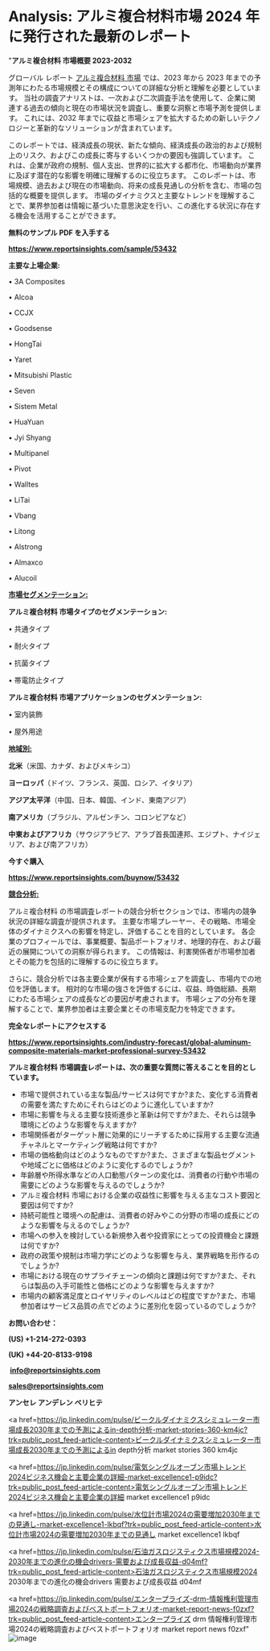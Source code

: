 # Analysis: アルミ複合材料市場 2024 年に発行された最新のレポート

"<strong>アルミ複合材料 市場概要 2023-2032</strong>

グローバル レポート <a href=https://www.reportsinsights.com/sample/53432>アルミ複合材料 市場</a> では、2023 年から 2023 年までの予測年にわたる市場規模とその構成についての詳細な分析と理解を必要としています。 当社の調査アナリストは、一次および二次調査手法を使用して、企業に関連する過去の傾向と現在の市場状況を調査し、重要な洞察と市場予測を提供します。 これには、2032 年までに収益と市場シェアを拡大​​するための新しいテクノロジーと革新的なソリューションが含まれています。

このレポートでは、経済成長の現状、新たな傾向、経済成長の政治的および規制上のリスク、およびこの成長に寄与するいくつかの要因も強調しています。 これは、企業が政府の規制、個人支出、世界的に拡大する都市化、市場動向が業界に及ぼす潜在的な影響を明確に理解するのに役立ちます。 このレポートは、市場規模、過去および現在の市場動向、将来の成長見通しの分析を含む、市場の包括的な概要を提供します。 市場のダイナミクスと主要なトレンドを理解することで、業界参加者は情報に基づいた意思決定を行い、この進化する状況に存在する機会を活用することができます。

<strong><b>無料のサンプル PDF を入手する</b></strong>

<a href=https://www.reportsinsights.com/sample/53432><strong><u>https://www.reportsinsights.com/sample/53432</u></strong></a>

<strong>主要な上場企業:</strong>

• 3A Composites

• Alcoa

• CCJX

• Goodsense

• HongTai

• Yaret

• Mitsubishi Plastic

• Seven

• Sistem Metal

• HuaYuan

• Jyi Shyang

• Multipanel

• Pivot

• Walltes

• LiTai

• Vbang

• Litong

• Alstrong

• Almaxco

• Alucoil

<strong><u>市場セグメンテーション</u></strong><strong><u>:</u></strong>

<strong>アルミ複合材料 市場タイプのセグメンテーション:</strong>

• 共通タイプ

• 耐火タイプ

• 抗菌タイプ

• 帯電防止タイプ

<strong>アルミ複合材料 市場アプリケーションのセグメンテーション:</strong>

• 室内装飾

• 屋外用途

<strong><u>地域別</u></strong><strong><u>:</u></strong>

<strong>北米</strong>（米国、カナダ、およびメキシコ）

<strong>ヨーロッパ</strong>（ドイツ、フランス、英国、ロシア、イタリア）

<strong>アジア太平洋</strong>（中国、日本、韓国、インド、東南アジア）

<strong>南アメリカ</strong>（ブラジル、アルゼンチン、コロンビアなど）

<strong>中東およびアフリカ</strong>（サウジアラビア、アラブ首長国連邦、エジプト、ナイジェリア、および南アフリカ）

<strong>今すぐ購入</strong>

<a href=https://www.reportsinsights.com/buynow/53432><strong><u>https://www.reportsinsights.com/buynow/53432</u></strong></a>

<strong><u>競合分析:</u></strong>

アルミ複合材料 の市場調査レポートの競合分析セクションでは、市場内の競争状況の詳細な調査が提供されます。 主要な市場プレーヤー、その戦略、市場全体のダイナミクスへの影響を特定し、評価することを目的としています。 各企業のプロフィールでは、事業概要、製品ポートフォリオ、地理的存在、および最近の展開についての洞察が得られます。 この情報は、利害関係者が市場参加者とその能力を包括的に理解するのに役立ちます。

さらに、競合分析では各主要企業が保有する市場シェアを調査し、市場内での地位を評価します。 相対的な市場の強さを評価するには、収益、時価総額、長期にわたる市場シェアの成長などの要因が考慮されます。 市場シェアの分布を理解することで、業界参加者は主要企業とその市場支配力を特定できます。

<strong>完全なレポートにアクセスする</strong>

<a href=https://www.reportsinsights.com/industry-forecast/global-aluminum-composite-materials-market-professional-survey-53432><strong><u><b>https://www.reportsinsights.com/industry-forecast/global-aluminum-composite-materials-market-professional-survey-53432</b></u></strong></a>

<strong><b>アルミ複合材料 市場調査レポートは、次の重要な質問に答えることを目的としています。</b></strong>
<ul>
  <li>市場で提供されている主な製品/サービスは何ですか?また、変化する消費者の需要を満たすためにそれらはどのように進化していますか?</li>
  <li>市場に影響を与える主要な技術進歩と革新は何ですか?また、それらは競争環境にどのような影響を与えますか?</li>
  <li>市場関係者がターゲット層に効果的にリーチするために採用する主要な流通チャネルとマーケティング戦略は何ですか?</li>
  <li>市場の価格動向はどのようなものですか?また、さまざまな製品セグメントや地域ごとに価格はどのように変化するのでしょうか?</li>
  <li>年齢層や所得水準などの人口動態パターンの変化は、消費者の行動や市場の需要にどのような影響を与えるのでしょうか?</li>
  <li>アルミ複合材料 市場における企業の収益性に影響を与える主なコスト要因と要因は何ですか?</li>
  <li>持続可能性と環境への配慮は、消費者の好みやこの分野の市場の成長にどのような影響を与えるのでしょうか?</li>
  <li>市場への参入を検討している新規参入者や投資家にとっての投資機会と課題は何ですか?</li>
  <li>政府の政策や規制は市場力学にどのような影響を与え、業界戦略を形作るのでしょうか?</li>
  <li>市場における現在のサプライチェーンの傾向と課題は何ですか?また、それらは製品の入手可能性と価格にどのような影響を与えますか?</li>
  <li>市場内の顧客満足度とロイヤリティのレベルはどの程度ですか?また、市場参加者はサービス品質の点でどのように差別化を図っているのでしょうか?</li>
</ul>
<strong>お問い合わせ：</strong>

<strong>(US) +1-214-272-0393</strong>

<strong>(UK) +44-20-8133-9198</strong>

<strong> </strong><a href=info@reportsinsights.com><strong><u>info@reportsinsights.com</u></strong></a>

<a href=sales@reportsinsights.com><strong><u>sales@reportsinsights.com</u></strong></a>

<strong>アンセレ アンデレン ベリヒテ</strong>

<a href=https://jp.linkedin.com/pulse/ビークルダイナミクスシミュレーター市場成長2030年までの予測によるin-depth分析-market-stories-360-km4jc?trk=public_post_feed-article-content>ビークルダイナミクスシミュレーター市場成長2030年までの予測によるin depth分析 market stories 360 km4jc</a>

<a href=https://jp.linkedin.com/pulse/電気シングルオーブン市場トレンド2024ビジネス機会と主要企業の詳細-market-excellence1-p9idc?trk=public_post_feed-article-content>電気シングルオーブン市場トレンド2024ビジネス機会と主要企業の詳細 market excellence1 p9idc</a>

<a href=https://jp.linkedin.com/pulse/水位計市場2024の需要増加2030年までの見通し-market-excellence1-lkbqf?trk=public_post_feed-article-content>水位計市場2024の需要増加2030年までの見通し market excellence1 lkbqf</a>

<a href=https://jp.linkedin.com/pulse/石油ガスロジスティクス市場規模2024-2030年までの進化の機会drivers-需要および成長収益-d04mf?trk=public_post_feed-article-content>石油ガスロジスティクス市場規模2024 2030年までの進化の機会drivers 需要および成長収益 d04mf</a>

<a href=https://jp.linkedin.com/pulse/エンタープライズ-drm-情報権利管理市場2024の戦略調査およびベストポートフォリオ-market-report-news-f0zxf?trk=public_post_feed-article-content>エンタープライズ drm 情報権利管理市場2024の戦略調査およびベストポートフォリオ market report news f0zxf</a>"
![image](https://github.com/gayatrid12/RImarketdynamics/assets/158473851/2cf25fb5-6fbd-4c71-b36e-5f44f482e1de)
